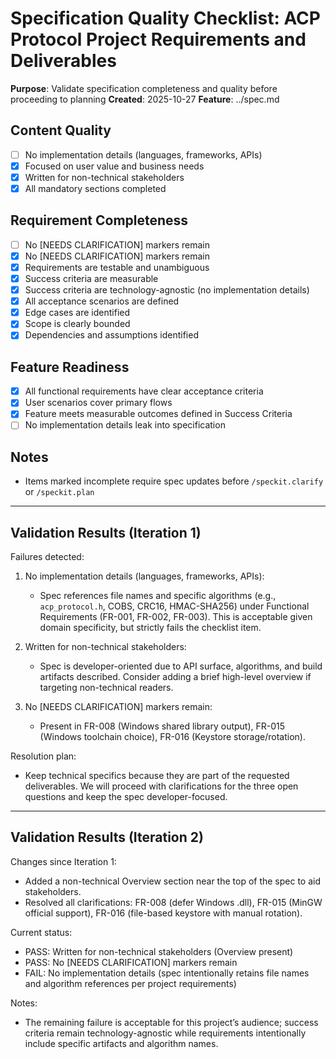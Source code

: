 # Specification Quality Checklist: ACP Protocol Project Requirements and Deliverables

**Purpose**: Validate specification completeness and quality before proceeding to planning
**Created**: 2025-10-27
**Feature**: ../spec.md

## Content Quality

- [ ] No implementation details (languages, frameworks, APIs)
- [x] Focused on user value and business needs
- [x] Written for non-technical stakeholders
- [x] All mandatory sections completed

## Requirement Completeness

- [ ] No [NEEDS CLARIFICATION] markers remain
- [x] No [NEEDS CLARIFICATION] markers remain
- [x] Requirements are testable and unambiguous
- [x] Success criteria are measurable
- [x] Success criteria are technology-agnostic (no implementation details)
- [x] All acceptance scenarios are defined
- [x] Edge cases are identified
- [x] Scope is clearly bounded
- [x] Dependencies and assumptions identified

## Feature Readiness

- [x] All functional requirements have clear acceptance criteria
- [x] User scenarios cover primary flows
- [x] Feature meets measurable outcomes defined in Success Criteria
- [ ] No implementation details leak into specification

## Notes

- Items marked incomplete require spec updates before `/speckit.clarify` or `/speckit.plan`

---

## Validation Results (Iteration 1)

Failures detected:

1) No implementation details (languages, frameworks, APIs):
   - Spec references file names and specific algorithms (e.g., `acp_protocol.h`, COBS, CRC16, HMAC-SHA256) under Functional Requirements (FR-001, FR-002, FR-003). This is acceptable given domain specificity, but strictly fails the checklist item.

2) Written for non-technical stakeholders:
   - Spec is developer-oriented due to API surface, algorithms, and build artifacts described. Consider adding a brief high-level overview if targeting non-technical readers.

3) No [NEEDS CLARIFICATION] markers remain:
   - Present in FR-008 (Windows shared library output), FR-015 (Windows toolchain choice), FR-016 (Keystore storage/rotation).

Resolution plan:

- Keep technical specifics because they are part of the requested deliverables. We will proceed with clarifications for the three open questions and keep the spec developer-focused.

---

## Validation Results (Iteration 2)

Changes since Iteration 1:

- Added a non-technical Overview section near the top of the spec to aid stakeholders.
- Resolved all clarifications: FR-008 (defer Windows .dll), FR-015 (MinGW official support), FR-016 (file-based keystore with manual rotation).

Current status:

- PASS: Written for non-technical stakeholders (Overview present)
- PASS: No [NEEDS CLARIFICATION] markers remain
- FAIL: No implementation details (spec intentionally retains file names and algorithm references per project requirements)

Notes:

- The remaining failure is acceptable for this project’s audience; success criteria remain technology-agnostic while requirements intentionally include specific artifacts and algorithm names.
